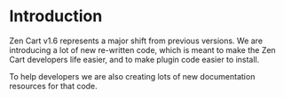 Introduction
============

Zen Cart v1.6 represents a major shift from previous versions. We are introducing a lot of new re-written code,
which is meant to make the Zen Cart developers life easier, and to make plugin code easier to install. 

To help developers we are also creating lots of new documentation resources for that code.
